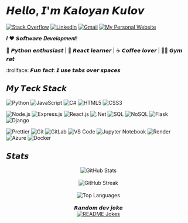 # 𝙃𝙚𝙡𝙡𝙤, 𝙄'𝙢 𝙆𝙖𝙡𝙤𝙮𝙖𝙣 𝙆𝙪𝙡𝙤𝙫

[![Stack Overflow](https://img.shields.io/badge/-Stackoverflow-FE7A16?style=for-the-badge&logo=stack-overflow&logoColor=white)](https://stackoverflow.com/users/11755510)
[![LinkedIn](https://img.shields.io/badge/linkedin-%230077B5.svg?style=for-the-badge&logo=linkedin&logoColor=white)](https://www.linkedin.com/in/kaloyan-kulov-91899518b/)
[![Gmail](https://img.shields.io/badge/Gmail-D14836?style=for-the-badge&logo=gmail&logoColor=white)](mailto:kulovkaloyan@gmail.com)
[![My Personal Website](https://img.shields.io/badge/My%20Website-Green?style=for-the-badge&color=4CAF50)](https://kaloyan-portfolio.web.app/)



𝑰 ❤️ 𝙎𝙤𝙛𝙩𝙬𝙖𝙧𝙚 𝑫𝒆𝒗𝒆𝒍𝒐𝒑𝒎𝒆𝒏𝒕!

🐍 𝙋𝙮𝙩𝙝𝙤𝙣 𝙚𝙣𝙩𝙝𝙪𝙨𝙞𝙖𝙨𝙩 | 🍎 𝙍𝙚𝙖𝙘𝙩 𝙡𝙚𝙖𝙧𝙣𝙚𝙧 | ☕️ 𝘾𝙤𝙛𝙛𝙚𝙚 𝙡𝙤𝙫𝙚𝙧 | 💪🏻 𝙂𝙮𝙢 𝙧𝙖𝙩

:trollface: 𝙁𝙪𝙣 𝙛𝙖𝙘𝙩: 𝙄 𝙪𝙨𝙚 𝙩𝙖𝙗𝙨 𝙤𝙫𝙚𝙧 𝙨𝙥𝙖𝙘𝙚𝙨


## 𝙈𝙮 𝙏𝙚𝙘𝙠 𝙎𝙩𝙖𝙘𝙠
![Python](https://img.shields.io/badge/-Python-3670A0?style=flat-square&logo=python&logoColor=ffdd54)
![JavaScript](https://img.shields.io/badge/-JavaScript-%23323330.svg?style=flat-square&logo=javascript&logoColor=%23F7DF1E)
![C#](https://img.shields.io/badge/c%23-%23239120.svg?style=flat-square&logo=c-sharp&logoColor=white)
![HTML5](https://img.shields.io/badge/-HTML5-%23E34F26.svg?style=flat-square&logo=html5&logoColor=white)
![CSS3](https://img.shields.io/badge/-CSS3-%231572B6.svg?style=flat-square&logo=css3&logoColor=white)

![Node.js](https://img.shields.io/badge/-Node.js-%23339933.svg?style=flat-square&logo=node.js&logoColor=white)
![Express.js](https://img.shields.io/badge/Express.js-%23404d59?style=flat-square&logo=express&logoColor=white)
![React.js](https://img.shields.io/badge/-React.js-%23282C34.svg?style=flat-square&logo=react&logoColor=white)
![.Net](https://img.shields.io/badge/.NET-5C2D91?style=flat-square&logo=.net&logoColor=white)
![SQL](https://img.shields.io/badge/SQL-%2307405e.svg?style=flat-square&logo=sqlite&logoColor=white)
![NoSQL](https://img.shields.io/badge/NoSQL-%230089BE.svg?style=flat-square&logo=mongodb&logoColor=white)
![Flask](https://img.shields.io/badge/flask-%23000.svg?style=flat-square&logo=flask&logoColor=white)
![Django](https://img.shields.io/badge/django-%23092E20.svg?style=flat-square&logo=django&logoColor=white)

![Prettier](https://img.shields.io/badge/-Prettier-%23F7B93E?style=flat-square&logo=prettier&logoColor=ffffff)
![Git](https://img.shields.io/badge/-Git-%23F05032?style=flat-square&logo=git&logoColor=%23ffffff)
![GitLab](https://img.shields.io/badge/-GitLab-FCA121?style=flat-square&logo=gitlab)
![VS Code](https://img.shields.io/badge/-VSCode-%23007ACC?style=flat-square&logo=visual-studio-code)
![Jupyter Notebook](https://img.shields.io/badge/Jupyter%20Notebook-%23F37626?style=flat-square&logo=jupyter&logoColor=white)
![Render](https://img.shields.io/badge/-Render-%2346E3B7?style=flat-square&logo=render&logoColor=ffffff)
![Azure](https://img.shields.io/badge/Microsoft%20Azure-%230078D4?style=flat-square&logo=microsoft-azure&logoColor=white)
![Docker](https://img.shields.io/badge/Docker-%232496ED?style=flat-square&logo=docker&logoColor=white)


## 𝙎𝙩𝙖𝙩𝙨
<div align="center">
  <img src="https://github-readme-stats.vercel.app/api?username=KaloyankerR&theme=dark&hide_border=false&include_all_commits=false&count_private=false" alt="GitHub Stats" /><br/><br/>
  <img src="https://github-readme-streak-stats.herokuapp.com/?user=KaloyankerR&theme=dark&hide_border=false" alt="GitHub Streak" /><br/><br/>
  <img src="https://github-readme-stats.vercel.app/api/top-langs/?username=KaloyankerR&theme=dark&hide_border=false&include_all_commits=false&count_private=false&layout=compact" alt="Top Languages" />
  <br><br><b>𝙍𝙖𝙣𝙙𝙤𝙢 𝙙𝙚𝙫 𝙟𝙤𝙠𝙚</b><br>
  <a href="https://readme-jokes.vercel.app"><img align="center" src="https://readme-jokes.vercel.app/api?bgColor=%23073b4c&textColor=%2306d6a0&aColor=%2306d6a0&borderColor=%2306d6a0" alt="README Jokes"></a>
</div>
